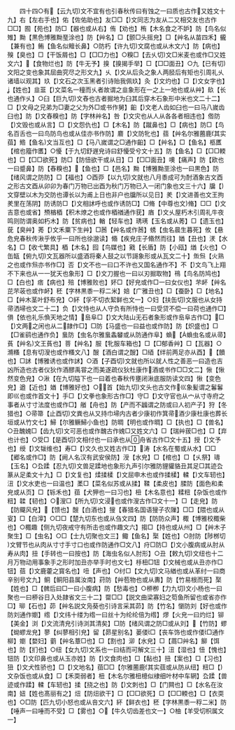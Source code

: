 <!-- { "loadSidebar": true } -->
　　四十四○有【云九切文不宜有也引春秋传曰有蚀之一曰质也古作又姓文十九】右【左右手也】佑【佐佑助也】友□□【文同志为友从二又相交友也古作□□】囿【苑也】防□【器也或从右】侑【劝也】栯【木名食之不妒】防【鸟名似雉】黝【黒色博雅黝琧涂也】防【艸名】□【颤□头摇皃】□【艸名从苗四禾】龓【兼有也】鲔【鱼名似鳣长鼻】○防朽【许九切文腐也或从木文六】防【病也】殠【臭也】□【干饭屑也】□【□□力也】○糗□【去乆切文□米麦也或作□又姓文六】【食物烂也】防【牛无予】搝【搝揭手举】□【□□面丑】○九【已有切文阳之变也象其屈曲究尽之形文九】乆【文从后灸之象人两胫后有矩也引周礼乆诸墙以观其】玖【文石之次玉黑者引诗贻我佩玖】灸【文灼也】□【文女字也】【姓也】韭韮【文菜名一穜而乆者故谓之韭象形在一之上一地也或从艸】镹【长也通作乆】○臼【巨九切文舂也古者掘地为臼其后穿木石象形中米也文二十二】□【文母之兄弟为□妻之父为外□或书作舅】齨【文老人齿如臼也一曰马八嵗齿臼也】防【文舂糗也】防【字林艸名】咎【文灾也从人从各各者相违也】倃防【文毁也或从言】□【文怨仇也】□【木名】防【蹴鼻也】□【病也】防□【鸟名百舌也一曰鸟防鸟也或从佳亦书作防】麔【文防牝也】莥【艸名尔雅蔨鹿其实莥】鯦【鱼名文当互也】□【马八嵗谓之□通作齨】□【艸名】□【鱼名】柩匶【棺也籀作匶】○懮【于九切舒遟皃诗曰舒懮受兮文十五】防【鱼名】□【□□輭也】□【□□欲死】防□【防忸欲干或从日】□【□□面丑】噢【痛声】防【欧也一曰蹙鼻】防【舂糗也】【鱼也】□【邑名】黝【博雅黝垩涂也一曰黒色】防【绪风谓之防防】□【福也】○酉丣【以九切文就也八月黍成可为酎酒象古文酉之形古文酉从卯卯为春门万物已出酉为秋门万物已入一闭门象也文三十六】牖【文穿壁以木为交防也谭长以为甫上日也非户也牖所以见日】羑【文进善也文王拘羑里在荡阴】防诱防□【文相訹呼也或作诱防□】□脩【中尊也文脩】□□【文吉意也或省】槱楢梄【积木燎之也或作梄禉通作莸】庮【文乆屋朽木引周礼牛夜鸣则防谓奥如朽木】防【贫病也】輶【轻车也】琇璓【玉名或从莠】□【遗玉也】莸【臭艸】莠【文禾粟下生艸】□莤【艸名或作莤】蜏【虫名晨生暮死】攸【悬危皃春秋传湫乎攸乎一曰所也徐邈读】翛【疾皃庄子翛然而往】媨【丑也】湵【水名】□【收弋繁具】梄【木名】囮【鸟媒也】戭【长盾】防【小瓯】煪【火也】○缶缻【俯九切文瓦器所以盛酒将秦人鼓之以节謌象形或从瓦文二十】缹炰【火熟之也或作炰亦书作□】否【文不也一曰口不许也又国名通作不】不【文鸟飞上翔不下来也从一一犹天也象形】□【文刀握也一曰以刃掘取物】鴀【鸟名防鸠也】□【白也】痞【病也】殕【博雅败也】妚□【好皃或作□一曰女仪也】芣衃【艸名芘芣荍也或作衃】秠【字林黒黍一稃二米】婄【广雅丑也】□【蚕卧】□【地名】□【艸木茎叶舒布皃】○紑【孚不切衣絜鲜也文一】○妇【扶缶切文服也从女持帚洒埽也文二十二】负【文恃也从人守负有所恃也一曰受贷不偿一曰荷也通作□】傊【依也礼乐偩天地之情】峊阜□【文大陆山无石者象形或作峊阜古作□】□【文两之闲也从二隷作□】□防【马盛也一曰益也或作防】防【炽盛也】□【□雀鹞也通作负】蛗防【虫名尔雅蛗螽蠜或从防通作阜】蝜【蝜虫名或从帚】萯【艸名文王萯也】菩【艸名】服【牝服车箱也】□【□郁香艸】□【瓦器】○滫糔【息有切溲也或作糔文八】醙【酒白谓之醙】□綇【绊前两足亦从酉】【饙也】□訹【博雅诱也或作訹】○酒【子酉切文就也所以就人性之善恶一曰造也吉凶所造也古者仪狄作酒醪禹甞之而美遂疏仪狄杜康作酒或书作□□文二】愀【愀然变色皃】○湫【在九切隘下也一曰着也春秋传壅闭湫底服防读文四】愀【变色皃】遒【近也】媨【博雅好也】○首【始九切文头也古文作巛象髪谓之鬊鬊即巛也或作首文十】手□【文拳也象形古作□】守□【文守官也从宀从寸寺府之事者从寸寸法度也或作□】艏【舟也】防【产而不疈谓之防或曰人初产子】狩【冬猎也】○帚箒【止酉切文粪也从又持巾埽内古者少康初作箕帚酒少康杜康也葬长垣或从竹文七】鯞【尔雅鳜鯞小鱼也】防晭【明也或作晭】□【执也】□【兽名】○丑魗媿□【齿九切文可恶也或作魗古作媿□又姓文六】□【瑞艸菝□也】□【弃也计也】○受□【是酉切文相付也一曰承也从舟省古作□文十五】授【文予也】绶【文韨维也】寿□【文久也又姓古作□】涛【水名在蜀或从水】□□【郷名或作□】防【阙人名汉有武安侯防】涭【水皃】□【棺也】□【乆祭】璹【玉名】○厹蹂【忍九切文兽足蹂地也象形九声引尔雅防貍貛貉丑其足□其迹厹篆从足柔文十九】□【文复也】煣揉楺【文屈申木也或作揉楺】輮【文车轫也】沑【文水吏也一曰温也】葇□【菜名似苏或从揉】鞣【柔皮也】腬防【面色和柔皃或从页】□【轹禾也】莥【犬狎也一曰习也】杻【木名意也】糅粈【杂饭也或作粈】韖【韧也】○溲□【所九切文浸也或作溲古作□文十一】□【走皃】防【防飋风皃】【馈也】醙【白酒也】獀【春猎名国语獀子农隟】□□【隈也或从叜】□【白滓】○□□【楚九切东也或从刍文四】防【防防众声】棷【博雅校棷柴也】○棷趣【侧九切夜戒守有所击也或作趣文六】搊□【持也或从州】□【艸木子聚生】□【虫名】○□【士九切聚也文三】鲰【鱼名】棸【姓也】○肘防【陟桞切文臂节也从肉从寸寸手寸口也或作防通作□文八】疛□防□【文小腹病或从肘从寿从肉】扭【手转也一曰按也】防【海虫名似人肘形】○丑【敕九切文纽也十二月万物动用事象手之形时加丑亦举手时也文七】杽杻□钮【文械也或从丑亦作□钮】莥【文鹿藿之寳名也】吜【声也】○纣□【文九切文马緧也或从革纣一曰商辛别号文九】鲖【鲖阳县属汝南】荮防【艸苞物也或从夀】防【竹易根而死】棸【姓也】□【髀后曰□一曰小腹病】防【愁毒也】○桺栁【力九切文小杨也一曰聚也一曰桺谷日入处隷省文三十二】罶□□【説文曲梁寡妇之笱鱼所留也或省亦作□】珋【石也】茆【艸名説文凫葵也引诗言采其茆】防【竹名】懰防刘【好也或作防刘通作嬼】绺【文纬十缕为绺一曰丝十为纶纶倍为绺】熮【火皃一曰灼烂】铆【美金】浏【文流清皃引诗浏其清矣】□防【绪风谓之防□或从刘】【竹防】蟉【蚴蟉龙皃】蓼【纠蓼相引皃】留【昴星别名】蒌偻□【丧车饰也或作偻□通作柳】嬼【婺妇】藰【艸名蔁□也】□【割也】泖【水皃】□【蔏□艸名】飹【饵也】防【扪也】○纽【女九切文系也一曰结而可解文三十】沑【湿也】忸【愧也】钮防【文印鼻也或从玉亦姓】防【文食肉也】□【黏也】扭【案也】□【习也】狃【文犬性骄也】□【文地名】莥□□【尔雅蔨鹿其实莥或从防从纽】粈□【文杂饭也或从食】□【禾耎弱者】杻【木名尔雅杻檍似棣细叶材中车辋】厹蹂【兽迹或作蹂】輮【车轫也】揉【挠之也】防【文刺也】□【门闗也】□【水名在汝南】妞【姓也髙丽有之】炄【防炄欲干】□【□□欲死】□【□□輭也】□【衣耎也】○□防【匹九切小怒也或从咅文六】紑【鲜衣也】秠【字林黒黍一稃二米】防【唾声一曰唾而不受】□【雾也】○【牛久切齿差也文一】○柚【羊受切枳属文一】
